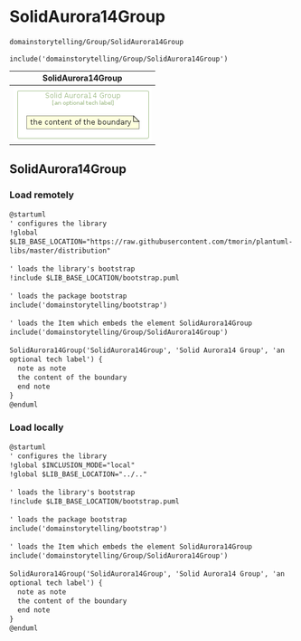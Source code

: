 # SolidAurora14Group


```text
domainstorytelling/Group/SolidAurora14Group
```

```text
include('domainstorytelling/Group/SolidAurora14Group')
```



| SolidAurora14Group |
| :---: |
| ![illustration for SolidAurora14Group](../../domainstorytelling/Group/SolidAurora14Group.Local.png) |







## SolidAurora14Group

### Load remotely
```plantuml
@startuml
' configures the library
!global $LIB_BASE_LOCATION="https://raw.githubusercontent.com/tmorin/plantuml-libs/master/distribution"

' loads the library's bootstrap
!include $LIB_BASE_LOCATION/bootstrap.puml

' loads the package bootstrap
include('domainstorytelling/bootstrap')

' loads the Item which embeds the element SolidAurora14Group
include('domainstorytelling/Group/SolidAurora14Group')

SolidAurora14Group('SolidAurora14Group', 'Solid Aurora14 Group', 'an optional tech label') {
  note as note
  the content of the boundary
  end note
}
@enduml
```

### Load locally
```plantuml
@startuml
' configures the library
!global $INCLUSION_MODE="local"
!global $LIB_BASE_LOCATION="../.."

' loads the library's bootstrap
!include $LIB_BASE_LOCATION/bootstrap.puml

' loads the package bootstrap
include('domainstorytelling/bootstrap')

' loads the Item which embeds the element SolidAurora14Group
include('domainstorytelling/Group/SolidAurora14Group')

SolidAurora14Group('SolidAurora14Group', 'Solid Aurora14 Group', 'an optional tech label') {
  note as note
  the content of the boundary
  end note
}
@enduml
```

